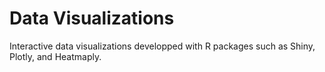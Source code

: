 # Data Visualizations

Interactive data visualizations developped with R packages such as Shiny, Plotly, and Heatmaply.
